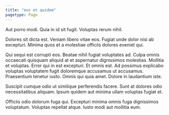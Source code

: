 ```yaml
---
title: "eos et quidem"
pagetype: Page
---
```

Aut porro modi. Quia in id sit fugit. Voluptas rerum nihil.

Dolores sit dicta est. Veniam libero vitae eos. Fugiat unde dolor nisi ab excepturi. Minima quos et a molestiae officiis dolores eveniet qui.

Qui sequi est corrupti eos. Beatae nihil fugiat voluptates ad. Culpa omnis occaecati quisquam aliquid at et aspernatur dignissimos molestias. Mollitia et voluptas.
Error qui in est excepturi. Et omnis est. Ad possimus explicabo voluptas voluptatem fugit doloremque accusamus ut accusamus. Praesentium tenetur iusto. Omnis qui quia amet. Dolore in laudantium iste.

Suscipit cumque odio ut similique perferendis facere. Sunt at dolores odio necessitatibus aliquam. Ipsum quidem aut minima ullam voluptas fugiat et.

Officiis odio dolorum fuga qui. Excepturi minima omnis fuga dignissimos voluptatum. Voluptas repellat atque. Iusto modi aut mollitia eum.
